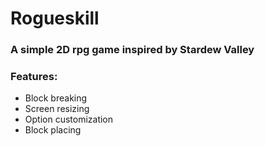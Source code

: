 # Rogueskill

### A simple 2D rpg game inspired by Stardew Valley

### Features:

- Block breaking 
- Screen resizing
- Option customization
- Block placing

